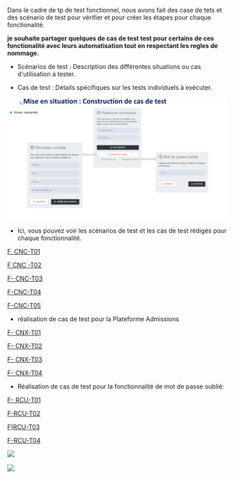 Dans le cadre de tp de  test fonctionnel, nous avons fait des case de tets et des scénario de test pour vérifier et pour créer les étapes pour chaque fonctionalité.

**je souhaite partager quelques de cas de test test pour certains de ces fonctionalité  avec leurs automatisation tout en respectant les regles de nommage.**

+ Scénarios de test : Description des différentes situations ou cas d'utilisation à tester.

+ Cas de test : Détails spécifiques sur les tests individuels à exécuter.
  


  

![](https://github.com/esmailhaidari24/Tp--test--fonctionnel/blob/main/Capture%20d%E2%80%99e%CC%81cran%201403-06-13%20a%CC%80%2018.46.27.png)

* Ici, vous pouvez voir les scénarios de test et les cas de test rédigés pour chaque fonctionnalité.
  
  
[ F. CNC-T01  ](https://docs.google.com/spreadsheets/d/1NHMhXPUjIS9If8h3lKxVs00my0X7lEJ5RW9zi5k4qao/pubhtml?gid=925019281&single=true)

[F CNC -T02](https://docs.google.com/spreadsheets/d/1NHMhXPUjIS9If8h3lKxVs00my0X7lEJ5RW9zi5k4qao/pubhtml?gid=1125539363&single=true)

[F- CNC-T03  ](https://docs.google.com/spreadsheets/d/1NHMhXPUjIS9If8h3lKxVs00my0X7lEJ5RW9zi5k4qao/pubhtml?gid=1036696146&single=true)

[F-CNC-T04](https://docs.google.com/spreadsheets/d/1NHMhXPUjIS9If8h3lKxVs00my0X7lEJ5RW9zi5k4qao/pubhtml?gid=1745698927&single=true)


[F-CNC-T05](https://docs.google.com/spreadsheets/d/1NHMhXPUjIS9If8h3lKxVs00my0X7lEJ5RW9zi5k4qao/pubhtml?gid=2141835912&single=true)

* réalisation de cas de test pour la Plateforme Admissions

[F- CNX-T01](https://docs.google.com/spreadsheets/d/1NHMhXPUjIS9If8h3lKxVs00my0X7lEJ5RW9zi5k4qao/pubhtml?gid=1562849975&single=true)

[F- CNX-T02](https://docs.google.com/spreadsheets/d/1NHMhXPUjIS9If8h3lKxVs00my0X7lEJ5RW9zi5k4qao/pubhtml?gid=34170842&single=true)

[F- CNX-T03](https://docs.google.com/spreadsheets/d/1NHMhXPUjIS9If8h3lKxVs00my0X7lEJ5RW9zi5k4qao/pubhtml?gid=851005647&single=true)

[F- CNX-T04](https://docs.google.com/spreadsheets/d/1NHMhXPUjIS9If8h3lKxVs00my0X7lEJ5RW9zi5k4qao/pubhtml?gid=1143926707&single=true)


* Réalisation de cas de test pour la fonctionnalité de mot de passe oublié:

[F- RCU-T01](https://docs.google.com/spreadsheets/d/e/2PACX-1vTgc47y3xLUCOgK3cqcdj_bCtIBfKX-pHIjcGZUdw_MYapAjTdntlLQIZhvdim7_HCBJ4vZ1qdcLVHG/pubhtml?gid=1415206441&single=true)

[F-RCU-T02](https://docs.google.com/spreadsheets/d/e/2PACX-1vTgc47y3xLUCOgK3cqcdj_bCtIBfKX-pHIjcGZUdw_MYapAjTdntlLQIZhvdim7_HCBJ4vZ1qdcLVHG/pubhtml?gid=422797044&single=true)

[F)RCU-T03](https://docs.google.com/spreadsheets/d/1NHMhXPUjIS9If8h3lKxVs00my0X7lEJ5RW9zi5k4qao/edit?gid=770282016#gid=770282016)

[F-RCU-T04](https://docs.google.com/spreadsheets/d/1NHMhXPUjIS9If8h3lKxVs00my0X7lEJ5RW9zi5k4qao/edit?gid=1277557185#gid=1277557185)

![](https://github.com/esmailhaidari24/Tp-test-fonctionnel/blob/main/Capture%20d%E2%80%99e%CC%81cran%201403-06-16%20a%CC%80%2022.37.16.png)

![](https://github.com/esmailhaidari24/Tp-conception-de-test-fonctionnel/blob/main/Capture%20d%E2%80%99e%CC%81cran%201403-06-15%20a%CC%80%2023.50.47.png)





